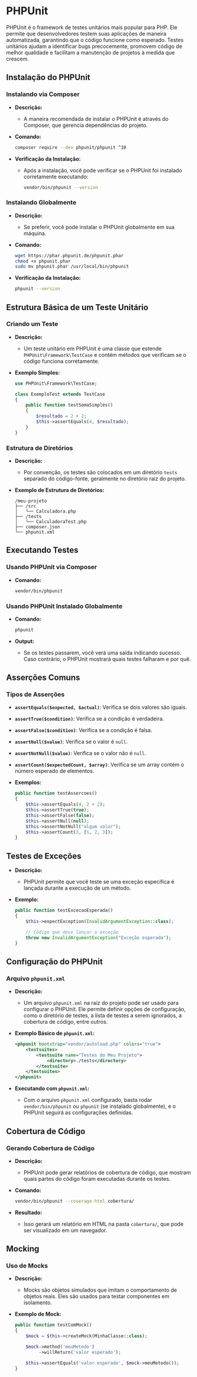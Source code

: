 # PHPUnit


PHPUnit é o framework de testes unitários mais popular para PHP. Ele permite que desenvolvedores testem suas aplicações de maneira automatizada, garantindo que o código funcione como esperado. Testes unitários ajudam a identificar bugs precocemente, promovem código de melhor qualidade e facilitam a manutenção de projetos à medida que crescem.

## Instalação do PHPUnit

### Instalando via Composer

- **Descrição:** 
  - A maneira recomendada de instalar o PHPUnit é através do Composer, que gerencia dependências do projeto.

- **Comando:**
  ```bash
  composer require --dev phpunit/phpunit ^10
  ```

- **Verificação da Instalação:**
  - Após a instalação, você pode verificar se o PHPUnit foi instalado corretamente executando:
    ```bash
    vendor/bin/phpunit --version
    ```

### Instalando Globalmente

- **Descrição:** 
  - Se preferir, você pode instalar o PHPUnit globalmente em sua máquina.

- **Comando:**
  ```bash
  wget https://phar.phpunit.de/phpunit.phar
  chmod +x phpunit.phar
  sudo mv phpunit.phar /usr/local/bin/phpunit
  ```

- **Verificação da Instalação:**
  ```bash
  phpunit --version
  ```

## Estrutura Básica de um Teste Unitário

### Criando um Teste

- **Descrição:** 
  - Um teste unitário em PHPUnit é uma classe que estende `PHPUnit\Framework\TestCase` e contém métodos que verificam se o código funciona corretamente.

- **Exemplo Simples:**
  ```php
  use PHPUnit\Framework\TestCase;

  class ExemploTest extends TestCase
  {
      public function testSomaSimples()
      {
          $resultado = 2 + 2;
          $this->assertEquals(4, $resultado);
      }
  }
  ```

### Estrutura de Diretórios

- **Descrição:**
  - Por convenção, os testes são colocados em um diretório `tests` separado do código-fonte, geralmente no diretório raiz do projeto.

- **Exemplo de Estrutura de Diretórios:**
  ```
  /meu-projeto
  ├── /src
  │   └── Calculadora.php
  ├── /tests
  │   └── CalculadoraTest.php
  ├── composer.json
  └── phpunit.xml
  ```

## Executando Testes

### Usando PHPUnit via Composer

- **Comando:**
  ```bash
  vendor/bin/phpunit
  ```

### Usando PHPUnit Instalado Globalmente

- **Comando:**
  ```bash
  phpunit
  ```

- **Output:**
  - Se os testes passarem, você verá uma saída indicando sucesso. Caso contrário, o PHPUnit mostrará quais testes falharam e por quê.

## Asserções Comuns

### Tipos de Asserções

- **`assertEquals($expected, $actual)`**: Verifica se dois valores são iguais.
- **`assertTrue($condition)`**: Verifica se a condição é verdadeira.
- **`assertFalse($condition)`**: Verifica se a condição é falsa.
- **`assertNull($value)`**: Verifica se o valor é `null`.
- **`assertNotNull($value)`**: Verifica se o valor não é `null`.
- **`assertCount($expectedCount, $array)`**: Verifica se um array contém o número esperado de elementos.

- **Exemplos:**
  ```php
  public function testAssercoes()
  {
      $this->assertEquals(4, 2 + 2);
      $this->assertTrue(true);
      $this->assertFalse(false);
      $this->assertNull(null);
      $this->assertNotNull("algum valor");
      $this->assertCount(3, [1, 2, 3]);
  }
  ```

## Testes de Exceções

- **Descrição:** 
  - PHPUnit permite que você teste se uma exceção específica é lançada durante a execução de um método.

- **Exemplo:**
  ```php
  public function testExcecaoEsperada()
  {
      $this->expectException(InvalidArgumentException::class);

      // Código que deve lançar a exceção
      throw new InvalidArgumentException("Exceção esperada");
  }
  ```

## Configuração do PHPUnit

### Arquivo `phpunit.xml`

- **Descrição:** 
  - Um arquivo `phpunit.xml` na raiz do projeto pode ser usado para configurar o PHPUnit. Ele permite definir opções de configuração, como o diretório de testes, a lista de testes a serem ignorados, a cobertura de código, entre outros.

- **Exemplo Básico de `phpunit.xml`:**
  ```xml
  <phpunit bootstrap="vendor/autoload.php" colors="true">
      <testsuites>
          <testsuite name="Testes do Meu Projeto">
              <directory>./tests</directory>
          </testsuite>
      </testsuites>
  </phpunit>
  ```

- **Executando com `phpunit.xml`:**
  - Com o arquivo `phpunit.xml` configurado, basta rodar `vendor/bin/phpunit` ou `phpunit` (se instalado globalmente), e o PHPUnit seguirá as configurações definidas.

## Cobertura de Código

### Gerando Cobertura de Código

- **Descrição:** 
  - PHPUnit pode gerar relatórios de cobertura de código, que mostram quais partes do código foram executadas durante os testes.

- **Comando:**
  ```bash
  vendor/bin/phpunit --coverage-html cobertura/
  ```

- **Resultado:** 
  - Isso gerará um relatório em HTML na pasta `cobertura/`, que pode ser visualizado em um navegador.

## Mocking

### Uso de Mocks

- **Descrição:** 
  - Mocks são objetos simulados que imitam o comportamento de objetos reais. Eles são usados para testar componentes em isolamento.

- **Exemplo de Mock:**
  ```php
  public function testComMock()
  {
      $mock = $this->createMock(MinhaClasse::class);

      $mock->method('meuMetodo')
           ->willReturn('valor esperado');

      $this->assertEquals('valor esperado', $mock->meuMetodo());
  }
  ```